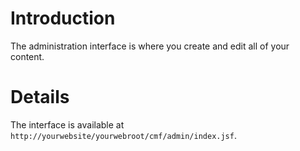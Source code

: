 # Introduction #

The administration interface is where you create and edit all of your content.


# Details #

The interface is available at `http://yourwebsite/yourwebroot/cmf/admin/index.jsf`.